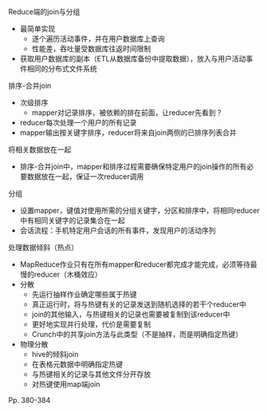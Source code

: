 Reduce端的join与分组

-   最简单实现
    -   逐个遍历活动事件，并在用户数据库上查询
    -   性能差，吞吐量受数据库往返时间限制
-   获取用户数据库的副本（ETL从数据库备份中提取数据），放入与用户活动事件相同的分布式文件系统



排序-合并join

-   次级排序
    -   mapper对记录排序，被依赖的排在前面，让reducer先看到？
-   reducer每次处理一个用户的所有记录
-   mapper输出按关键字排序，reducer将来自join两侧的已排序列表合并



将相关数据放在一起

-   排序-合并join中，mapper和排序过程需要确保特定用户的join操作的所有必要数据放在一起，保证一次reducer调用



分组

-   设置mapper，键值对使用所需的分组关键字，分区和排序中，将相同reducer中有相同关键字的记录集合在一起
-   会话流程：手机特定用户会话的所有事件，发现用户的活动序列



处理数据倾斜（热点）

-   MapReduce作业只有在所有mapper和reducer都完成才能完成，必须等待最慢的reducer（木桶效应）
-   分散
    -   先运行抽样作业确定哪些属于热键
    -   真正运行时，将与热键有关的记录发送到随机选择的若干个reducer中
    -   join的其他输入，与热键相关的记录也需要被复制到该reducer中
    -   更好地实现并行处理，代价是需要复制
    -   Crunch中的共享join方法与此类型（不是抽样，而是明确指定热键）
-   物理分散
    -   hive的倾斜join
    -   在表格元数据中明确指定热键
    -   与热键相关的记录与其他文件分开存放
    -   对热键使用map端join



Pp. 380-384